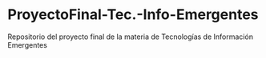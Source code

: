 # ProyectoFinal-Tec.-Info-Emergentes
Repositorio del proyecto final de la materia de Tecnologías de Información Emergentes
